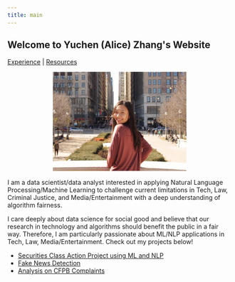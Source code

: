 ```yaml
---
title: main
---
```


## Welcome to Yuchen (Alice) Zhang's Website
 <a href="https://zycalice.github.io/experience">Experience</a> | <a href= "https://zycalice.github.io/resources">Resources</a>


<p align="center">
  <img src="./images/profile-pic.jpg" class="inline" width="300"/>
</p>

I am a data scientist/data analyst interested in applying Natural Language Processing/Machine Learning to challenge current limitations in Tech, Law, Criminal Justice, and Media/Entertainment with a deep understanding of algorithm fairness.

I care deeply about data science for social good and believe that our research in technology and algorithms should benefit the public in a fair way. Therefore, I am particularly passionate about ML/NLP applications in Tech, Law, Media/Entertainment. Check out my projects below!

- [Securities Class Action Project using ML and NLP](https://zycalice.github.io/securities-class-action/)
- [Fake News Detection](https://github.com/zycalice/fake-news-detection/blob/main/CIS520_Project_Report.pdf)
- [Analysis on CFPB Complaints](https://zycalice.github.io/cfpb-complaints/)

